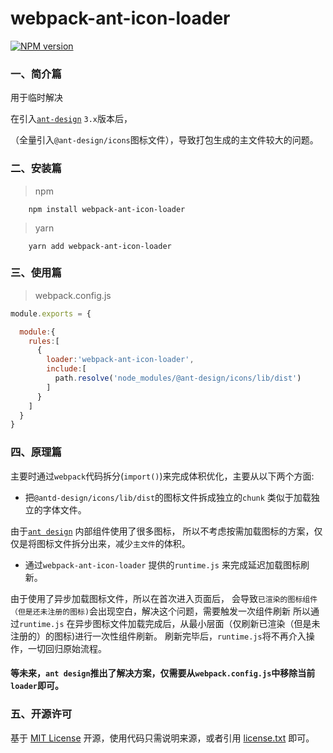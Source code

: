 ﻿# webpack-ant-icon-loader

[![NPM version][npm-image]][npm-url]


### 一、简介篇

用于临时解决 

在引入[`ant-design`](https://ant-design.gitee.io/index-cn) `3.x`版本后，

（全量引入`@ant-design/icons`图标文件），导致打包生成的主文件较大的问题。


### 二、安装篇

> npm

```shell
    npm install webpack-ant-icon-loader
```

> yarn

```shell
    yarn add webpack-ant-icon-loader
```
     

### 三、使用篇

> webpack.config.js

```js
module.exports = {

  module:{
    rules:[
      {
        loader:'webpack-ant-icon-loader',
        include:[
          path.resolve('node_modules/@ant-design/icons/lib/dist')
        ]
      }
    ]
  }
}

```

### 四、原理篇

主要时通过`webpack`代码拆分(`import()`)来完成体积优化，主要从以下两个方面:

- 把`@antd-design/icons/lib/dist`的图标文件拆成独立的`chunk` 类似于加载独立的字体文件。

由于[`ant design`](https://ant-design.gitee.io/index-cn) 内部组件使用了很多图标，
所以不考虑按需加载图标的方案，仅仅是将图标文件拆分出来，减少`主文件`的体积。

- 通过`webpack-ant-icon-loader` 提供的`runtime.js` 来完成延迟加载图标刷新。

由于使用了异步加载图标文件，所以在首次进入页面后，
会导致`已渲染的图标组件（但是还未注册的图标)`会出现空白，解决这个问题，需要触发一次组件刷新
所以通过`runtime.js` 在异步图标文件加载完成后，从最小层面（仅刷新已渲染（但是未注册的）的图标)进行一次性组件刷新。
刷新完毕后，`runtime.js`将不再介入操作，一切回归原始流程。


#### 等未来，`ant design`推出了解决方案，仅需要从`webpack.config.js`中移除当前`loader`即可。


### 五、开源许可
基于 [MIT License](http://zh.wikipedia.org/wiki/MIT_License) 开源，使用代码只需说明来源，或者引用 [license.txt](https://github.com/sofish/typo.css/blob/master/license.txt) 即可。

[npm-url]: https://www.npmjs.com/package/webpack-ant-icon-loader
[npm-image]: https://img.shields.io/npm/v/webpack-ant-icon-loader.svg
